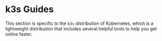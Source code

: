 # k3s Guides

This section is specific to the `k3s` distribution of Kubernetes, which is a lightweight distribution that includes several helpful tools to help you get online faster.